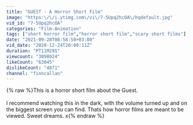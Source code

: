 ```yaml
---
title: "GUEST - A Horror Short Film"
image: "https:\/\/i.ytimg.com\/vi\/7-5Upq2hcOA\/hqdefault.jpg"
vid_id: "7-5Upq2hcOA"
categories: "Film-Animation"
tags: ["short horror film","horror short film","scary short films"]
date: "2021-09-28T08:58:58+03:00"
vid_date: "2020-12-24T20:00:11Z"
duration: "PT11M29S"
viewcount: "3898024"
likeCount: "63045"
dislikeCount: "4871"
channel: "finncallan"
---
```

{% raw %}This is a horror short film about the Guest.<br /><br />I recommend watching this in the dark, with the volume turned up and on the biggest screen you can find. Thats how horror films are meant to be viewed. Sweet dreams. x{% endraw %}
